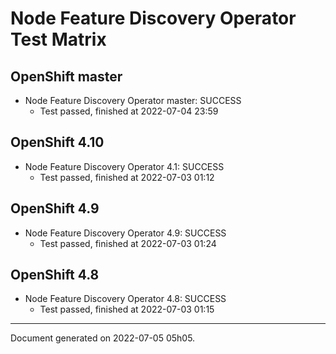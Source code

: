 
Node Feature Discovery Operator Test Matrix
===========================================

OpenShift master
----------------



* Node Feature Discovery Operator master: SUCCESS
  - Test passed, finished at 2022-07-04 23:59






OpenShift 4.10
--------------



* Node Feature Discovery Operator 4.1: SUCCESS
  - Test passed, finished at 2022-07-03 01:12






OpenShift 4.9
-------------



* Node Feature Discovery Operator 4.9: SUCCESS
  - Test passed, finished at 2022-07-03 01:24






OpenShift 4.8
-------------



* Node Feature Discovery Operator 4.8: SUCCESS
  - Test passed, finished at 2022-07-03 01:15






---
Document generated on 2022-07-05 05h05.
